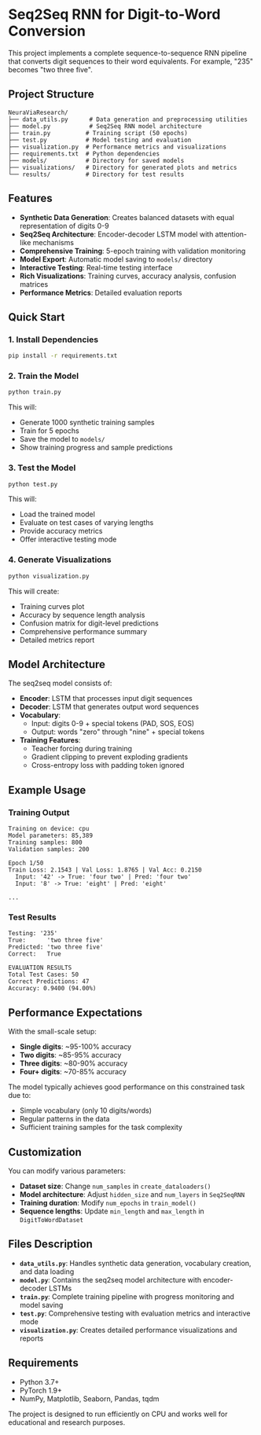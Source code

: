 # Seq2Seq RNN for Digit-to-Word Conversion

This project implements a complete sequence-to-sequence RNN pipeline that converts digit sequences to their word equivalents. For example, "235" becomes "two three five".

## Project Structure

```
NeuraViaResearch/
├── data_utils.py      # Data generation and preprocessing utilities
├── model.py           # Seq2Seq RNN model architecture
├── train.py          # Training script (50 epochs)
├── test.py           # Model testing and evaluation
├── visualization.py  # Performance metrics and visualizations
├── requirements.txt  # Python dependencies
├── models/           # Directory for saved models
├── visualizations/   # Directory for generated plots and metrics
└── results/          # Directory for test results
```

## Features

- **Synthetic Data Generation**: Creates balanced datasets with equal representation of digits 0-9
- **Seq2Seq Architecture**: Encoder-decoder LSTM model with attention-like mechanisms
- **Comprehensive Training**: 5-epoch training with validation monitoring
- **Model Export**: Automatic model saving to `models/` directory
- **Interactive Testing**: Real-time testing interface
- **Rich Visualizations**: Training curves, accuracy analysis, confusion matrices
- **Performance Metrics**: Detailed evaluation reports

## Quick Start

### 1. Install Dependencies
```bash
pip install -r requirements.txt
```

### 2. Train the Model
```bash
python train.py
```
This will:
- Generate 1000 synthetic training samples
- Train for 5 epochs
- Save the model to `models/`
- Show training progress and sample predictions

### 3. Test the Model
```bash
python test.py
```
This will:
- Load the trained model
- Evaluate on test cases of varying lengths
- Provide accuracy metrics
- Offer interactive testing mode

### 4. Generate Visualizations
```bash
python visualization.py
```
This will create:
- Training curves plot
- Accuracy by sequence length analysis
- Confusion matrix for digit-level predictions
- Comprehensive performance summary
- Detailed metrics report

## Model Architecture

The seq2seq model consists of:

- **Encoder**: LSTM that processes input digit sequences
- **Decoder**: LSTM that generates output word sequences
- **Vocabulary**: 
  - Input: digits 0-9 + special tokens (PAD, SOS, EOS)
  - Output: words "zero" through "nine" + special tokens
- **Training Features**:
  - Teacher forcing during training
  - Gradient clipping to prevent exploding gradients
  - Cross-entropy loss with padding token ignored

## Example Usage

### Training Output
```
Training on device: cpu
Model parameters: 85,389
Training samples: 800
Validation samples: 200

Epoch 1/50
Train Loss: 2.1543 | Val Loss: 1.8765 | Val Acc: 0.2150
  Input: '42' -> True: 'four two' | Pred: 'four two'
  Input: '8' -> True: 'eight' | Pred: 'eight'

...
```

### Test Results
```
Testing: '235'
True:      'two three five'
Predicted: 'two three five'
Correct:   True

EVALUATION RESULTS
Total Test Cases: 50
Correct Predictions: 47
Accuracy: 0.9400 (94.00%)
```

## Performance Expectations

With the small-scale setup:
- **Single digits**: ~95-100% accuracy
- **Two digits**: ~85-95% accuracy  
- **Three digits**: ~80-90% accuracy
- **Four+ digits**: ~70-85% accuracy

The model typically achieves good performance on this constrained task due to:
- Simple vocabulary (only 10 digits/words)
- Regular patterns in the data
- Sufficient training samples for the task complexity

## Customization

You can modify various parameters:

- **Dataset size**: Change `num_samples` in `create_dataloaders()`
- **Model architecture**: Adjust `hidden_size` and `num_layers` in `Seq2SeqRNN`
- **Training duration**: Modify `num_epochs` in `train_model()`
- **Sequence lengths**: Update `min_length` and `max_length` in `DigitToWordDataset`

## Files Description

- **`data_utils.py`**: Handles synthetic data generation, vocabulary creation, and data loading
- **`model.py`**: Contains the seq2seq model architecture with encoder-decoder LSTMs
- **`train.py`**: Complete training pipeline with progress monitoring and model saving
- **`test.py`**: Comprehensive testing with evaluation metrics and interactive mode
- **`visualization.py`**: Creates detailed performance visualizations and reports

## Requirements

- Python 3.7+
- PyTorch 1.9+
- NumPy, Matplotlib, Seaborn, Pandas, tqdm

The project is designed to run efficiently on CPU and works well for educational and research purposes.
